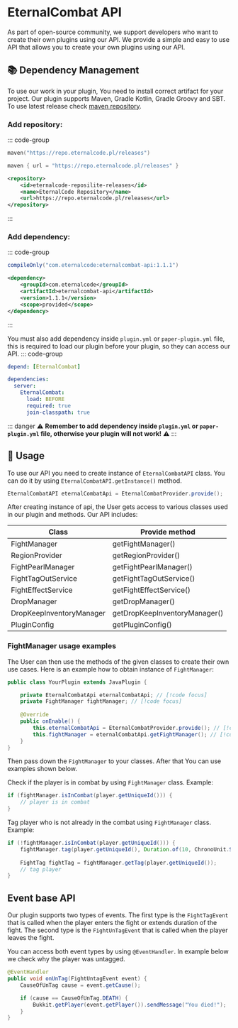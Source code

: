 # EternalCombat API

As part of open-source community, we support developers who want to create their own plugins using our API. We provide a simple and easy to use API that allows you to create your own plugins using our API.

## 📚 Dependency Management

To use our work in your plugin, You need to install correct artifact for your project. Our plugin supports Maven, Gradle Kotlin, Gradle Groovy and SBT.
To use latest release check [maven repository](https://repo.eternalcode.pl/#/releases/com/eternalcode/eternalcombat-api).

### Add repository:


::: code-group

```kotlin [KTS]
maven("https://repo.eternalcode.pl/releases")
```
```groovy [Gradle]
maven { url = "https://repo.eternalcode.pl/releases" }
```

```xml [Maven]
<repository>
    <id>eternalcode-reposilite-releases</id>
    <name>EternalCode Repository</name>
    <url>https://repo.eternalcode.pl/releases</url>
</repository>
```

:::

### Add dependency:

::: code-group

```groovy [Gradle]
compileOnly("com.eternalcode:eternalcombat-api:1.1.1")
```

```xml [Maven]
<dependency>
    <groupId>com.eternalcode</groupId>
    <artifactId>eternalcombat-api</artifactId>
    <version>1.1.1</version>
    <scope>provided</scope>
</dependency>
```

:::

You must also add dependency inside `plugin.yml` or `paper-plugin.yml` file, this is required to load our plugin before your plugin, so they can access our API.
::: code-group

```yaml [plugin.yml]
depend: [EternalCombat]
```

```yaml [paper-plugin.yml]
dependencies:
  server:
    EternalCombat:
      load: BEFORE
      required: true
      join-classpath: true
```

::: danger
:warning: **Remember to add dependency inside `plugin.yml` or `paper-plugin.yml` file, otherwise your plugin will not work!** :warning:
:::

## 📝 Usage
To use our API you need to create instance of `EternalCombatAPI` class. You can do it by using `EternalCombatAPI.getInstance()` method.

```java
EternalCombatAPI eternalCombatApi = EternalCombatProvider.provide();
```
After creating instance of api, the User gets access to various classes used in our plugin and methods.
Our API includes:

| Class                    | Provide method                |
|--------------------------|-------------------------------|
| FightManager             | getFightManager()             |
| RegionProvider           | getRegionProvider()           |
| FightPearlManager        | getFightPearlManager()        |
| FightTagOutService       | getFightTagOutService()       |
| FightEffectService       | getFightEffectService()       |
| DropManager              | getDropManager()              |
| DropKeepInventoryManager | getDropKeepInventoryManager() |
| PluginConfig             | getPluginConfig()             |


### FightManager usage examples

The User can then use the methods of the given classes to create their own use cases. Here is an example how to obtain instance of `FightManager`:

```java
public class YourPlugin extends JavaPlugin {

    private EternalCombatApi eternalCombatApi; // [!code focus]
    private FightManager fightManager; // [!code focus]
    
    @Override
    public onEnable() {
        this.eternalCombatApi = EternalCombatProvider.provide(); // [!code focus]
        this.fightManager = eternalCombatApi.getFightManager(); // [!code focus]
    }
}
```

Then pass down the `FightManager` to your classes. After that You can use examples shown below.

Check if the player is in combat by using `FightManager` class. Example:

```java
if (fightManager.isInCombat(player.getUniqueId())) {
    // player is in combat
}
```

Tag player who is not already in the combat using `FightManager` class. Example:

```java
if (!fightManager.isInCombat(player.getUniqueId())) {
    fightManager.tag(player.getUniqueId(), Duration.of(10, ChronoUnit.SECONDS), CauseOfTag.COMMAND);
    
    FightTag fightTag = fightManager.getTag(player.getUniqueId());
    // tag player
}
```

## Event base API

Our plugin supports two types of events. 
The first type is the `FightTagEvent` that is called when the player enters the fight or extends duration of the fight. 
The second type is the `FightUnTagEvent` that is called when the player leaves the fight.

You can access both event types by using `@EventHandler`. In example below we check why the player was untagged.

```java
@EventHandler
public void onUnTag(FightUntagEvent event) {
    CauseOfUnTag cause = event.getCause();

    if (cause == CauseOfUnTag.DEATH) {
        Bukkit.getPlayer(event.getPlayer()).sendMessage("You died!");
    }
}
```
